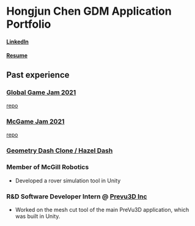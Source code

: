# Hongjun Chen GDM Application Portfolio
#### [LinkedIn][linkedin]
#### [Resume][resume]

## Past experience
### [Global Game Jam 2021][ggj]
[repo][ggj_repo]
### [McGame Jam 2021][mcgj]
[repo][mcgj_repo]
### [Geometry Dash Clone / Hazel Dash][gd_clone]
### Member of McGill Robotics
- Developed a rover simulation tool in Unity
### R&D Software Developer Intern @ [Prevu3D Inc][prevu3d]
- Worked on the mesh cut tool of the main PreVu3D application, which was built in Unity.

[linkedin]: https://www.linkedin.com/in/hongjun-c/
[prevu3d]: https://www.instagram.com/prevu3d/?hl=fr
[resume]: https://github.com/njchensl/gdm-application-f-2021/raw/main/Hongjun%20Chen%20Resume%20GDM.pdf
[mcgj]: https://nanjingchj.itch.io/thealmighty
[ggj]: https://v3.globalgamejam.org/2021/games/egg-haunt-8
[ggj_repo]: https://github.com/litelawliet/GGJ2021-TBA
[mcgj_repo]: https://github.com/njchensl/mcgame-jam-2021-almighty
[gd_clone]: https://youtu.be/kQiHwa-CadA
